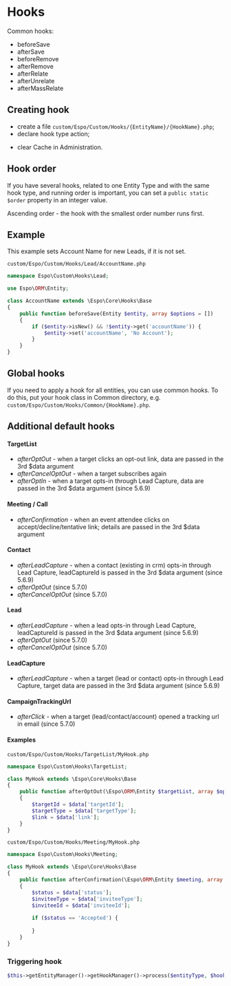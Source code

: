 # Hooks

Common hooks:

- beforeSave
- afterSave
- beforeRemove
- afterRemove
- afterRelate
- afterUnrelate
- afterMassRelate

## Creating hook

* create a file `custom/Espo/Custom/Hooks/{EntityName}/{HookName}.php`;
* declare hook type action;
- clear Cache in Administration.

## Hook order
If you have several hooks, related to one Entity Type and with the same hook type, and running order is important, you can set a `public static $order` property in an integer value.

Ascending order - the hook with the smallest order number runs first.

## Example
This example sets Account Name for new Leads, if it is not set.

`custom/Espo/Custom/Hooks/Lead/AccountName.php`

```php
namespace Espo\Custom\Hooks\Lead;

use Espo\ORM\Entity;

class AccountName extends \Espo\Core\Hooks\Base
{    
    public function beforeSave(Entity $entity, array $options = [])
    {
        if ($entity->isNew() && !$entity->get('accountName')) { 
            $entity->set('accountName', 'No Account');
        }
    }
}
```

## Global hooks

If you need to apply a hook for all entities, you can use common hooks. To do this, put your hook class in Common directory, e.g. `custom/Espo/Custom/Hooks/Common/{HookName}.php`.

## Additional default hooks

#### TargetList

* *afterOptOut* - when a target clicks an opt-out link, data are passed in the 3rd $data argument
* *afterCancelOptOut* - when a target subscribes again
* *afterOptIn* - when a target opts-in through Lead Capture, data are passed in the 3rd $data argument (since 5.6.9)

#### Meeting / Call

* *afterConfirmation* - when an event attendee clicks on accept/decline/tentative link; details are passed in the 3rd $data argument

#### Contact

* *afterLeadCapture* - when a contact (existing in crm) opts-in through Lead Capture, leadCaptureId is passed in the 3rd $data argument (since 5.6.9)
* *afterOptOut* (since 5.7.0)
* *afterCancelOptOut* (since 5.7.0)

#### Lead

* *afterLeadCapture* - when a lead opts-in through Lead Capture, leadCaptureId is passed in the 3rd $data argument (since 5.6.9)
* *afterOptOut* (since 5.7.0)
* *afterCancelOptOut* (since 5.7.0)

#### LeadCapture

* *afterLeadCapture* - when a target (lead or contact) opts-in through Lead Capture, target data are passed in the 3rd $data argument (since 5.6.9)

#### CampaignTrackingUrl

* *afterClick* - when a target (lead/contact/account) opened a tracking url in email (since 5.7.0)

#### Examples

`custom/Espo/Custom/Hooks/TargetList/MyHook.php`
```php
namespace Espo\Custom\Hooks\TargetList;

class MyHook extends \Espo\Core\Hooks\Base
{    
    public function afterOptOut(\Espo\ORM\Entity $targetList, array $options, array $data)
    {
        $targetId = $data['targetId'];
        $targetType = $data['targetType'];
        $link = $data['link'];
    }
}
```

`custom/Espo/Custom/Hooks/Meeting/MyHook.php`
```php
namespace Espo\Custom\Hooks\Meeting;

class MyHook extends \Espo\Core\Hooks\Base
{    
    public function afterConfirmation(\Espo\ORM\Entity $meeting, array $options, array $data)
    {
        $status = $data['status'];
        $inviteeType = $data['inviteeType'];
        $inviteeId = $data['inviteeId'];
        
        if ($status == 'Accepted') {
        
        }
    }
}
```



### Triggering hook

```php
$this->getEntityManager()->getHookManager()->process($entityType, $hookType, $entity, $options);
```


